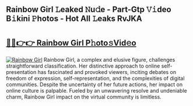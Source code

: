 ## Rainbow Girl 𝙻eaked 𝙽u𝚍e - Part-Gtp 𝚅𝚒deo B𝚒kini 𝙿hotos - Hot All 𝙻eaks RvJKA

# <h2><a href="http://ld5qeh.urlbe.top/?page=Rainbow+Girl">🔗🔗👉👉 Rainbow Girl P𝚑oto𝚜Vid𝚎o</a></h2>

[![Rainbow Girl](https://i.imgur.com/eBuTRDB.gif)](http://ld5qeh.urlbe.top/?page=Rainbow+Girl)
Rainbow Girl, a complex and elusive figure, challenges straightforward classification. Her distinctive approach to online self-presentation has fascinated and provoked viewers, inciting debates on freedom of expression, self-representation, and the complexities of digital communities. Despite the uncertainty of her future actions, her impact on online culture is palpable. Fueled by an unwavering resolve and undeniable charm, Rainbow Girl impact on the virtual community is limitless.
